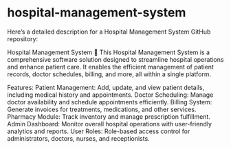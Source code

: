 # hospital-management-system

Here’s a detailed description for a Hospital Management System GitHub repository:

Hospital Management System 🏥
This Hospital Management System is a comprehensive software solution designed to streamline hospital operations and enhance patient care. It enables the efficient management of patient records, doctor schedules, billing, and more, all within a single platform.

Features:
Patient Management: Add, update, and view patient details, including medical history and appointments.
Doctor Scheduling: Manage doctor availability and schedule appointments efficiently.
Billing System: Generate invoices for treatments, medications, and other services.
Pharmacy Module: Track inventory and manage prescription fulfillment.
Admin Dashboard: Monitor overall hospital operations with user-friendly analytics and reports.
User Roles: Role-based access control for administrators, doctors, nurses, and receptionists.
